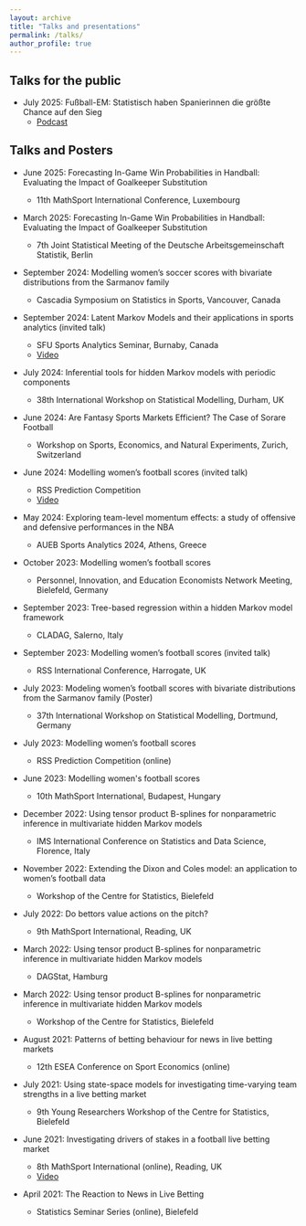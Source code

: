 ```yaml
---
layout: archive
title: "Talks and presentations"
permalink: /talks/
author_profile: true
---
```


## Talks for the public

* July 2025: Fußball-EM: Statistisch haben Spanierinnen die größte Chance auf den Sieg
  * [Podcast](https://www.ardaudiothek.de/episode/urn:ard:episode:e00f5a9a4137f3e9/)
  
## Talks and Posters

* June 2025: Forecasting In-Game Win Probabilities in Handball: Evaluating the Impact of Goalkeeper Substitution  
  * 11th MathSport International Conference, Luxembourg  

* March 2025: Forecasting In-Game Win Probabilities in Handball: Evaluating the Impact of Goalkeeper Substitution  
  * 7th Joint Statistical Meeting of the Deutsche Arbeitsgemeinschaft Statistik, Berlin  

* September 2024: Modelling women’s soccer scores with bivariate distributions from the Sarmanov family  
  * Cascadia Symposium on Statistics in Sports, Vancouver, Canada  

* September 2024: Latent Markov Models and their applications in sports analytics (invited talk)  
  * SFU Sports Analytics Seminar, Burnaby, Canada  
  * [Video](https://www.youtube.com/watch?v=pjWKWP82dY0&t=563s&ab_channel=DaveClarke)  

* July 2024: Inferential tools for hidden Markov models with periodic components  
  * 38th International Workshop on Statistical Modelling, Durham, UK  

* June 2024: Are Fantasy Sports Markets Efficient? The Case of Sorare Football  
  * Workshop on Sports, Economics, and Natural Experiments, Zurich, Switzerland  

* June 2024: Modelling women’s football scores (invited talk)  
  * RSS Prediction Competition  
  * [Video](https://www.youtube.com/watch?v=M00osEjcp_4&ab_channel=RoyalStatSoc)  

* May 2024: Exploring team-level momentum effects: a study of offensive and defensive performances in the NBA  
  * AUEB Sports Analytics 2024, Athens, Greece  

* October 2023: Modelling women’s football scores  
  * Personnel, Innovation, and Education Economists Network Meeting, Bielefeld, Germany  

* September 2023: Tree-based regression within a hidden Markov model framework  
  * CLADAG, Salerno, Italy  

* September 2023: Modelling women’s football scores (invited talk)  
  * RSS International Conference, Harrogate, UK  

* July 2023: Modeling women’s football scores with bivariate distributions from the Sarmanov family (Poster)  
  * 37th International Workshop on Statistical Modelling, Dortmund, Germany  

* July 2023: Modelling women’s football scores  
  * RSS Prediction Competition (online)  

* June 2023: Modelling women's football scores  
  * 10th MathSport International, Budapest, Hungary  

* December 2022: Using tensor product B-splines for nonparametric inference in multivariate hidden Markov models  
  * IMS International Conference on Statistics and Data Science, Florence, Italy  

* November 2022: Extending the Dixon and Coles model: an application to women’s football data  
  * Workshop of the Centre for Statistics, Bielefeld  

* July 2022: Do bettors value actions on the pitch?  
  * 9th MathSport International, Reading, UK  

* March 2022: Using tensor product B-splines for nonparametric inference in multivariate hidden Markov models  
  * DAGStat, Hamburg  

* March 2022: Using tensor product B-splines for nonparametric inference in multivariate hidden Markov models  
  * Workshop of the Centre for Statistics, Bielefeld  

* August 2021: Patterns of betting behaviour for news in live betting markets  
  * 12th ESEA Conference on Sport Economics (online)  

* July 2021: Using state-space models for investigating time-varying team strengths in a live betting market  
  * 9th Young Researchers Workshop of the Centre for Statistics, Bielefeld  

* June 2021: Investigating drivers of stakes in a football live betting market  
  * 8th MathSport International (online), Reading, UK  
  * [Video](https://youtu.be/G5Rzxffj4_M)  

* April 2021: The Reaction to News in Live Betting  
  * Statistics Seminar Series (online), Bielefeld  

